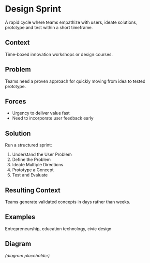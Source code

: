 # Design Sprint

A rapid cycle where teams empathize with users, ideate solutions, prototype and test within a short timeframe.

## Context
Time-boxed innovation workshops or design courses.

## Problem
Teams need a proven approach for quickly moving from idea to tested prototype.

## Forces
- Urgency to deliver value fast
- Need to incorporate user feedback early

## Solution
Run a structured sprint:
1. Understand the User Problem
2. Define the Problem
3. Ideate Multiple Directions
4. Prototype a Concept
5. Test and Evaluate

## Resulting Context
Teams generate validated concepts in days rather than weeks.

## Examples
Entrepreneurship, education technology, civic design

## Diagram
*(diagram placeholder)*

